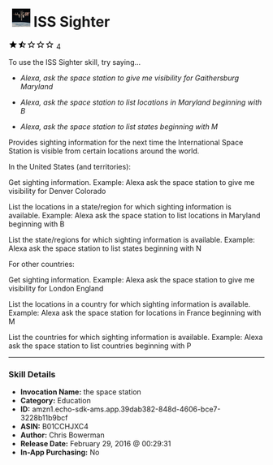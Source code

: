 # &nbsp;<img src="skill_icon" alt="ISS Sighter icon" width="36"> ISS Sighter
![1.7 stars](../../images/ic_star_black_18dp_1x.png)![1.7 stars](../../images/ic_star_half_black_18dp_1x.png)![1.7 stars](../../images/ic_star_border_black_18dp_1x.png)![1.7 stars](../../images/ic_star_border_black_18dp_1x.png)![1.7 stars](../../images/ic_star_border_black_18dp_1x.png) 4

To use the ISS Sighter skill, try saying...

* *Alexa, ask the space station to give me visibility for Gaithersburg Maryland*

* *Alexa, ask the space station to list locations in Maryland beginning with B*

* *Alexa, ask the space station to list states beginning with M*

Provides sighting information for the next time the International Space Station is visible from certain locations around the world.

In the United States (and territories):

Get sighting information.
Example: Alexa ask the space station to give me visibility for Denver Colorado

List the locations in a state/region for which sighting information is available.
Example: Alexa ask the space station to list locations in Maryland beginning with B

List the state/regions for which sighting information is available.
Example: Alexa ask the space station to list states beginning with N

For other countries:

Get sighting information.
Example: Alexa ask the space station to give me visibility for London England

List the locations in a country for which sighting information is available.
Example: Alexa ask the space station for locations in France beginning with M

List the countries for which sighting information is available.
Example: Alexa ask the space station to list countries beginning with P

***

### Skill Details

* **Invocation Name:** the space station
* **Category:** Education
* **ID:** amzn1.echo-sdk-ams.app.39dab382-848d-4606-bce7-3228b11b9bcf
* **ASIN:** B01CCHJXC4
* **Author:** Chris Bowerman
* **Release Date:** February 29, 2016 @ 00:29:31
* **In-App Purchasing:** No
